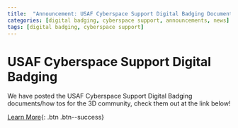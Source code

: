 ```yaml
---
title:  "Announcement: USAF Cyberspace Support Digital Badging Documents Available"
categories: [digital badging, cyberspace support, announcements, news]
tags: [digital badging, cyberspace support]
---
```


# USAF Cyberspace Support Digital Badging
We have posted the USAF Cyberspace Support Digital Badging documents/how tos for the 3D community, check them out at the link below!
 
[Learn More](/dbi){: .btn .btn--success}  